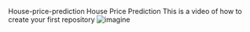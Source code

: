 House-price-prediction
House Price Prediction
This is a video of how to create your first repository 
![imagine](https://img.staticmb.com/mbcontent/images/uploads/2022/12/Most-Beautiful-House-in-the-World.jpg)
